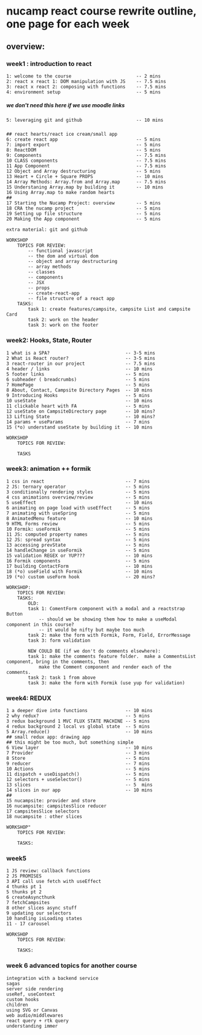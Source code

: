 # nucamp react course rewrite outline, one page for each week

## overview:

### week1 : introduction to react

    1: welcome to the course                        -- 2 mins
    2: react x react 1: DOM manipulation with JS    -- 7.5 mins
    3: react x react 2: composing with functions    -- 7.5 mins
    4: environment setup                            -- 5 mins

##### we don't need this here if we use moodle links

    5: leveraging git and github                    -- 10 mins

#####

    ## react hearts/react ice cream/small app
    6: create react app                             -- 5 mins
    7: import export                                -- 5 mins
    8: ReactDOM                                     -- 5 mins
    9: Components                                   -- 7.5 mins
    10 CLASS components                             -- 7.5 mins
    11 App Component                                -- 7.5 mins
    12 Object and Array destructuring               -- 5 mins
    13 Heart + Circle + Square PROPS                -- 10 mins
    14 Array Methods: Array.from and Array.map      -- 7.5 mins
    15 Understaning Array.map by building it        -- 10 mins
    16 Using Array.map to make random hearts
    ##
    17 Starting the Nucamp Project: overview        -- 5 mins
    18 CRA the nucamp project                       -- 5 mins
    19 Setting up file structure                    -- 5 mins
    20 Making the App component                     -- 5 mins

    extra material: git and github

    WORKSHOP
        TOPICS FOR REVIEW:
            -- functional javascript
            -- the dom and virtual dom
            -- object and array destructuring
            -- array methods
            -- classes
            -- components
            -- JSX
            -- props
            -- create-react-app
            -- file structure of a react app
        TASKS:
            task 1: create features/campsite, campsite List and campsite Card
            task 2: work on the header
            task 3: work on the footer

### week2: Hooks, State, Router

    1 what is a SPA?                            -- 3-5 mins
    2 What is React router?                     -- 3-5 mins
    3 react-router in our project               -- 7.5 mins
    4 header / links                            -- 10 mins
    5 footer links                              -- 5 mins
    6 subheader ( breadcrumbs)                  -- 5 mins
    7 HomePage                                  -- 5 mins
    8 About, Contact, Campsite Directory Pages  -- 10 mins
    9 Introducing Hooks                         -- 5 mins
    10 useState                                 -- 10 mins
    11 clickable heart with FA                  -- 5 mins
    12 useState on CampsiteDirectory page       -- 10 mins?
    13 Lifting State                            -- 10 mins?
    14 params + useParams                       -- 7 mins
    15 (*o) understand useState by building it  -- 10 mins

    WORKSHOP
        TOPICS FOR REVIEW:

        TASKS

### week3: animation ++ formik

    1 css in react                              -- 7 mins
    2 JS: ternary operator                      -- 5 mins
    3 conditionally rendering styles            -- 5 mins
    4 css animations overview/review            -- 5 mins
    5 useEffect                                 -- 10 mins
    6 animating on page load with useEffect     -- 5 mins
    7 animating with useSpring                  -- 5 mins
    8 AnimatedMenu feature                      -- 10 mins
    9 HTML Forms review                         -- 5 mins
    10 Formik: useFormik                        -- 5 mins
    11 JS: computed property names              -- 5 mins
    12 JS: spread syntax                        -- 5 mins
    13 accessing prevState                      -- 5 mins
    14 handleChange in useFormik                -- 5 mins
    15 validation REGEX or YUP???               -- 10 mins
    16 Formik components                        -- 5 mins
    17 building ContactForm                     -- 10 mins
    18 (*o) useField with Formik                -- 10 mins
    19 (*o) custom useForm hook                 -- 20 mins?

    WORKSHOP:
        TOPICS FOR REVIEW:
        TASKS:
            OLD:
            task 1: ComentForm component with a modal and a reactstrap Button
                -- should we be showing them how to make a useModal component in this course?
                -- it would be nifty but maybe too much
            task 2: make the form with Formik, Form, Field, ErrorMessage
            task 3: form validation

            NEW COULD BE (if we don't do comments elsewhere):
            task 1: make the comments feature folder.  make a CommentsList component, bring in the comments, then
                make the Comment component and render each of the comments.
            task 2: task 1 from above
            task 3: make the form with Formik (use yup for validation)

### week4: REDUX

    1 a deeper dive into functions              -- 10 mins
    2 why redux?                                -- 5 mins
    3 redux background 1 MVC FLUX STATE MACHINE -- 5 mins
    4 redux background 2 local vs global state  -- 5 mins
    5 Array.reduce()                            -- 10 mins
    ## small redux app: drawing app
    ## this might be too much, but something simple
    6 View layer                                -- 10 mins
    7 Provider                                  -- 3 mins
    8 Store                                     -- 5 mins
    9 reducer                                   -- 7 mins
    10 Actions                                  -- 5 mins
    11 dispatch + useDispatch()                 -- 5 mins
    12 selectors + useSelector()                -- 5 mins
    13 slices                                   -- 5  mins
    14 slices in our app                        -- 10 mins
    ##
    15 nucampsite: provider and store
    16 nucampsite: campsitesSlice reducer
    17 campsitesSlice selectors
    18 nucampsite : other slices

    WORKSHOP"
        TOPICS FOR REVIEW:

        TASKS:

### week5

    1 JS review: callback functions
    2 JS PROMISES
    3 API call use fetch with useEffect
    4 thunks pt 1
    5 thunks pt 2
    6 createAsyncthunk
    7 fetchCampsites
    8 other slices async stuff
    9 updating our selectors
    10 handling isLoading states
    11 - 17 carousel

    WORKSHOP
        TOPICS FOR REVIEW:

        TASKS:

### week 6 advanced topics for another course

    integration with a backend service
    sagas
    server side rendering
    useRef, useContext
    custom hooks
    children
    using SVG or Canvas
    web audio/middlewares
    react query + rtk query
    understanding immer
